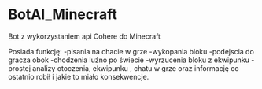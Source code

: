 # BotAI_Minecraft
Bot z wykorzystaniem api Cohere do Minecraft

Posiada funkcję:
-pisania na chacie w grze
-wykopania bloku
-podejscia do gracza obok
-chodzenia luźno po świecie
-wyrzucenia bloku z ekwipunku
-prostej analizy otoczenia, ekwipunku , chatu w grze oraz informację co ostatnio robił i jakie to miało konsekwencje.
